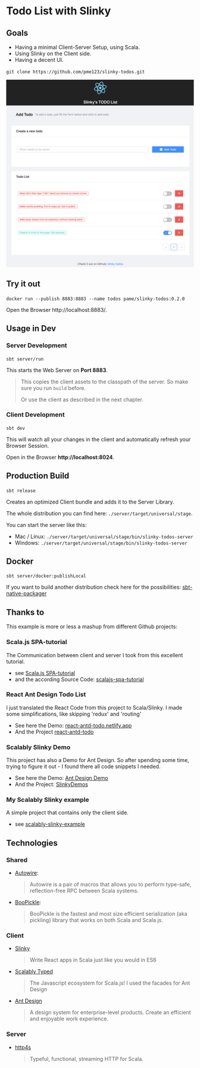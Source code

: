 # Todo List with Slinky
## Goals
* Having a minimal Client-Server Setup, using Scala.
* Using Slinky on the Client side.
* Having a decent UI.

`git clone https://github.com/pme123/slinky-todos.git`

![Screenshot.png](Screenshot.png)
## Try it out
`docker run --publish 8883:8883 --name todos pame/slinky-todos:0.2.0`

Open the Browser http://localhost:8883/.

## Usage in Dev
### Server Development
`sbt server/run`

This starts the Web Server on **Port 8883**.

>This copies the client assets to the classpath of the server.
> So make sure you run `build` before.
> 
> Or use the client as described in the next chapter.

### Client Development
`sbt dev`

This will watch all your changes in the client and automatically refresh your Browser Session.

Open in the Browser **http://localhost:8024**.

## Production Build
`sbt release`

Creates an optimized Client bundle and adds it to the Server Library.

The whole distribution you can find here: `./server/target/universal/stage`.

You can start the server like this:

* Mac / Linux: `./server/target/universal/stage/bin/slinky-todos-server`
* Windows: `./server/target/universal/stage/bin/slinky-todos-server`

## Docker
`sbt server/docker:publishLocal`

If you want to build another distribution check here for the possibilities: 
[sbt-native-packager](https://www.scala-sbt.org/sbt-native-packager/gettingstarted.html#)

## Thanks to
This example is more or less a mashup from different Github projects:

### Scala.js SPA-tutorial
The Communication between client and server I took from this excellent tutorial.
* see [Scala.js SPA-tutorial](https://ochrons.github.io/scalajs-spa-tutorial/en/)
* and the according Source Code: [scalajs-spa-tutorial](https://github.com/ochrons/scalajs-spa-tutorial)
### React Ant Design Todo List
I just translated the React Code from this project to Scala/Slinky. 
I made some simplifications, like skipping 'redux' and 'routing'
* See here the Demo: [react-antd-todo.netlify.app](https://react-antd-todo.netlify.app/#/)
* And the Project [react-antd-todo](https://github.com/leonardopliski/react-antd-todo)
### Scalably Slinky Demo
This project has also a Demo for Ant Design. 
So after spending some time, trying to figure it out - I found there all code snippets I needed.
* See here the Demo: [Ant Design Demo](https://scalablytyped.github.io/SlinkyDemos/antd/)
* And the Project: [SlinkyDemos](https://github.com/ScalablyTyped/SlinkyDemos)
### My Scalably Slinky example
A simple project that contains only the client side.
* see [scalably-slinky-example](https://github.com/pme123/scalably-slinky-example)

## Technologies

### Shared
* [Autowire](https://github.com/lihaoyi/autowire):
  > Autowire is a pair of macros that allows you to perform type-safe, reflection-free RPC between Scala systems.
* [BooPickle](https://boopickle.suzaku.io):
  > BooPickle is the fastest and most size efficient serialization (aka pickling) library that works on both Scala and Scala.js.

### Client
* [Slinky](https://slinky.dev)
  > Write React apps in Scala just like you would in ES6
* [Scalably Typed](https://scalablytyped.org)
  > The Javascript ecosystem for Scala.js!
  I used the facades for Ant Design
* [Ant Design](https://ant.design)
  >A design system for enterprise-level products. Create an efficient and enjoyable work experience.

### Server
* [http4s](https://http4s.org)
  > Typeful, functional, streaming HTTP for Scala.
